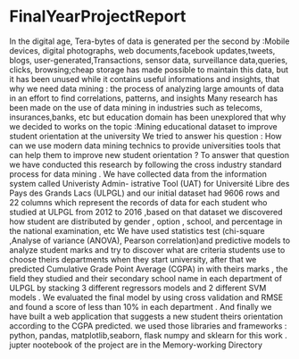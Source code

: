 # FinalYearProjectReport
In the digital age, Tera-bytes of data is generated per the second by :Mobile devices, digital photographs, web documents,facebook updates,tweets, blogs, user-generated,Transactions, sensor data, surveillance data,queries, clicks, browsing;cheap storage has made possible to maintain this data, but it has been unused while it contains useful informations and insights, that why we need data mining : the process of analyzing large amounts of data in an effort to find correlations, patterns, and insights
Many research has been made on the use of data mining in industries such as telecoms, insurances,banks, etc but education domain has been unexplored that why we decided to works on the topic :Mining educational dataset to improve student orientation at the university
We tried to answer his question : How can we use modern data mining technics to provide universities tools that can help them to improve new student orientation ? To answer that question we have conducted this research by following the cross industry standard process for data mining .
We have collected data from the information system called Univeristy Admin- istrative Tool (UAT) for Université Libre des Pays des Grands Lacs (ULPGL) and our initial dataset had 9606 rows and 22 columns which represent the records of data for each student who studied at ULPGL from 2012 to 2016 ,based on that dataset we discovered how student are distributed by gender , option , school, and percentage in the national examination, etc
We have used statistics test (chi-square ,Analyse of variance (ANOVA), Pearson correlation)and predictive models to analyze student marks and try to discover what are criteria students use to choose theirs departments when they start university, after that we predicted Cumulative Grade Point Average
(CGPA) in with theirs marks , the field they studied and their secondary school name in each department of ULPGL by stacking 3 different regressors models and 2 different SVM models .
We evaluated the final model by using cross validation and RMSE and found a score of less than 10% in each department . And finally we have built a web application that suggests a new student theirs orientation according to the CGPA predicted.
we used those libraries and frameworks : python, pandas, matplotlib,seaborn, flask numpy and sklearn for this work .
jupter nootebook of the project are in the Memory-working Directory
